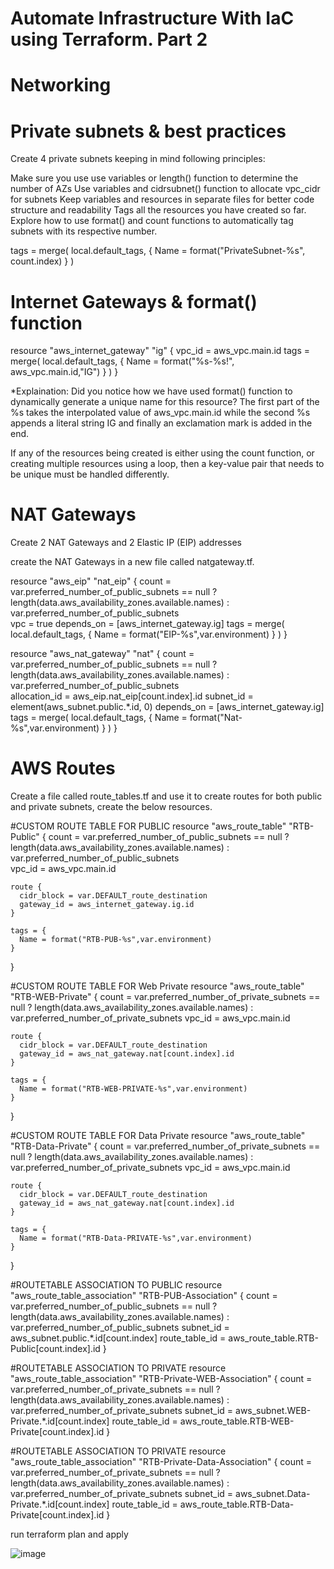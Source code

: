 # Automate Infrastructure With IaC using Terraform. Part 2

# Networking

# Private subnets & best practices

Create 4 private subnets keeping in mind following principles:

Make sure you use use variables or length() function to determine the number of AZs
Use variables and cidrsubnet() function to allocate vpc_cidr for subnets
Keep variables and resources in separate files for better code structure and readability
Tags all the resources you have created so far. Explore how to use format() and count functions to automatically tag subnets with its respective number.

  tags = merge(
      local.default_tags,
      {
        Name = format("PrivateSubnet-%s", count.index)
      } 
    )

# Internet Gateways & format() function

  resource "aws_internet_gateway" "ig" {
    vpc_id = aws_vpc.main.id
    tags = merge(
      local.default_tags,
      {
        Name = format("%s-%s!", aws_vpc.main.id,"IG")
      } 
    )
  }

*Explaination: Did you notice how we have used format() function to dynamically generate a unique name for this resource? The first part of the %s takes the interpolated value of aws_vpc.main.id while the second %s appends a literal string IG and finally an exclamation mark is added in the end.

If any of the resources being created is either using the count function, or creating multiple resources using a loop, then a key-value pair that needs to be unique must be handled differently.

# NAT Gateways

Create 2 NAT Gateways and 2 Elastic IP (EIP) addresses

create the NAT Gateways in a new file called natgateway.tf.

resource "aws_eip" "nat_eip" {
  count  = var.preferred_number_of_public_subnets == null ? length(data.aws_availability_zones.available.names) : var.preferred_number_of_public_subnets   
  vpc        = true
  depends_on = [aws_internet_gateway.ig]
  tags = merge(
    local.default_tags,
    {
      Name = format("EIP-%s",var.environment)
    } 
  )
}

  resource "aws_nat_gateway" "nat" {
    count  = var.preferred_number_of_public_subnets == null ? length(data.aws_availability_zones.available.names) : var.preferred_number_of_public_subnets   
    allocation_id = aws_eip.nat_eip[count.index].id
    subnet_id     = element(aws_subnet.public.*.id, 0)
    depends_on    = [aws_internet_gateway.ig]
    tags = merge(
      local.default_tags,
      {
        Name   =  format("Nat-%s",var.environment)
      } 
    )
  }

# AWS Routes

Create a file called route_tables.tf and use it to create routes for both public and private subnets, create the below resources.

  #CUSTOM ROUTE TABLE FOR PUBLIC
  resource "aws_route_table" "RTB-Public" {
    count  = var.preferred_number_of_public_subnets == null ? length(data.aws_availability_zones.available.names) : var.preferred_number_of_public_subnets  
    vpc_id = aws_vpc.main.id

    route {
      cidr_block = var.DEFAULT_route_destination
      gateway_id = aws_internet_gateway.ig.id
    }

    tags = {
      Name = format("RTB-PUB-%s",var.environment)
    }
  }

  #CUSTOM ROUTE TABLE FOR Web Private
  resource "aws_route_table" "RTB-WEB-Private" {
    count  = var.preferred_number_of_private_subnets == null ? length(data.aws_availability_zones.available.names) : var.preferred_number_of_private_subnets
    vpc_id = aws_vpc.main.id

    route {
      cidr_block = var.DEFAULT_route_destination
      gateway_id = aws_nat_gateway.nat[count.index].id
    }

    tags = {
      Name = format("RTB-WEB-PRIVATE-%s",var.environment)
    }
  }

  #CUSTOM ROUTE TABLE FOR Data Private
  resource "aws_route_table" "RTB-Data-Private" {
    count  = var.preferred_number_of_private_subnets == null ? length(data.aws_availability_zones.available.names) : var.preferred_number_of_private_subnets
    vpc_id = aws_vpc.main.id

    route {
      cidr_block = var.DEFAULT_route_destination
      gateway_id = aws_nat_gateway.nat[count.index].id
    }

    tags = {
      Name = format("RTB-Data-PRIVATE-%s",var.environment)
    }
  }

  #ROUTETABLE ASSOCIATION TO PUBLIC
  resource "aws_route_table_association" "RTB-PUB-Association" {
    count          = var.preferred_number_of_public_subnets == null ? length(data.aws_availability_zones.available.names) : var.preferred_number_of_public_subnets
    subnet_id      = aws_subnet.public.*.id[count.index]
    route_table_id = aws_route_table.RTB-Public[count.index].id
  }

  #ROUTETABLE ASSOCIATION TO PRIVATE
  resource "aws_route_table_association" "RTB-Private-WEB-Association" {
    count          = var.preferred_number_of_private_subnets == null ? length(data.aws_availability_zones.available.names) : var.preferred_number_of_private_subnets
    subnet_id      = aws_subnet.WEB-Private.*.id[count.index]
    route_table_id = aws_route_table.RTB-WEB-Private[count.index].id
  }

  #ROUTETABLE ASSOCIATION TO PRIVATE
  resource "aws_route_table_association" "RTB-Private-Data-Association" {
    count          = var.preferred_number_of_private_subnets == null ? length(data.aws_availability_zones.available.names) : var.preferred_number_of_private_subnets
    subnet_id      = aws_subnet.Data-Private.*.id[count.index]
    route_table_id = aws_route_table.RTB-Data-Private[count.index].id
  }

run terraform plan and apply

![image](https://user-images.githubusercontent.com/49937302/126053782-470905dc-9655-42ea-849a-52049becae5b.png)

